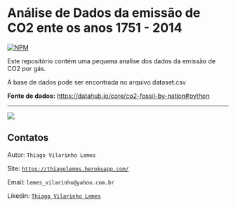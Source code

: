 # Análise de Dados da emissão de CO2 ente os anos 1751 - 2014

[![NPM](https://img.shields.io/github/license/tvlemes/analise-dados-emissao-co2)](https://github.com/tvlemes/analise-dados-emissao-co2/blob/main/LICENSE)

Este repositório contém uma pequena analise dos dados da emissão de CO2 por gás.

A base de dados pode ser encontrada no arquivo dataset.csv

**Fonte de dados:** https://datahub.io/core/co2-fossil-by-nation#python

<hr>

![](https://github.com/tvlemes/analise-dados-emissao-co2/blob/main/imgens/video.gif)

<!-- Contatos -->
## Contatos

Autor: `Thiago Vilarinho Lemes`

Site: [`https://thiagolemes.herokuapp.com/`](https://thiagolemes.herokuapp.com)

Email: `lemes_vilarinho@yahoo.com.br`

Likedin: [`Thiago Vilarinho Lemes`](https://www.linkedin.com/in/thiago-vilarinho-lemes-b1232727/)
